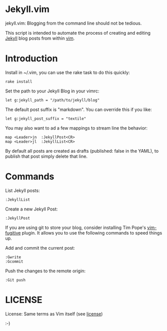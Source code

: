 Jekyll.vim
==========

jekyll.vim:  Blogging from the command line should not be tedious.

This script is intended to automate the process of creating and editing [Jekyll](http://jekyllrb.com/) blog posts from within [vim](http://www.vim.org/).

Introduction
============

Install in ~/.vim, you can use the rake task to do this quickly:

    rake install

Set the path to your Jekyll Blog in your vimrc:

    let g:jekyll_path = "/path/to/jekyll/blog"

The default post suffix is "markdown". You can override this if you like:

    let g:jekyll_post_suffix = "textile"

You may also want to ad a few mappings to stream line the behavior:

    map <Leader>jn  :JekyllPost<CR>
    map <Leader>jl  :JekyllList<CR>


By default all posts are created as drafts (published: false in the YAML), to publish that post simply delete that line.

Commands
========

List Jekyll posts:

    :JekyllList

Create a new Jekyll Post:

    :JekyllPost

If you are using git to store your blog, consider installing Tim Pope's [vim-fugitive](http://github.com/tpope/vim-fugitive) plugin. It allows you to use the following commands to speed things up.

Add and commit the current post:

    :Gwrite
    :Gcommit

Push the changes to the remote origin:

    :Git push


LICENSE
=======

License: Same terms as Vim itself (see [license](http://vimdoc.sourceforge.net/htmldoc/uganda.html#license))

:-)
